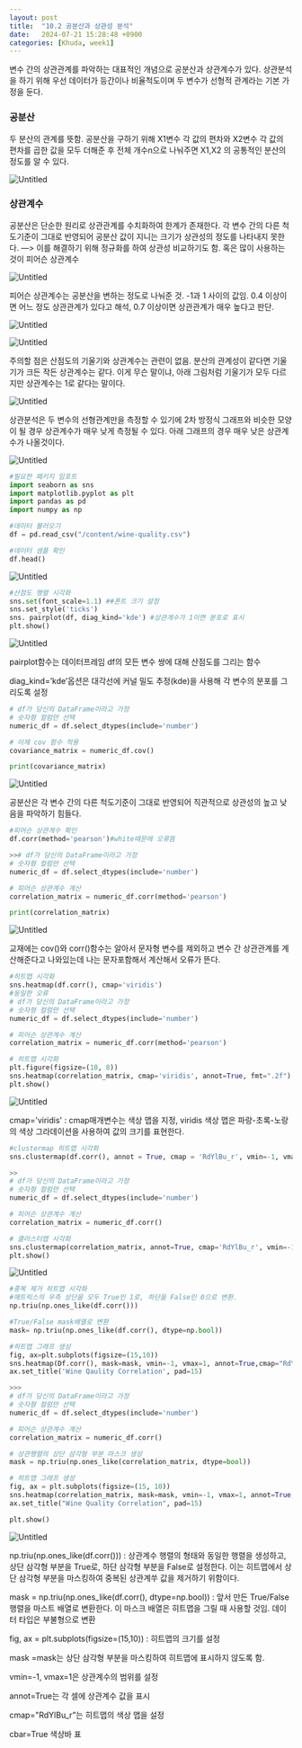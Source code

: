 ```yaml
---
layout: post
title:  "10.2 공분산과 상관성 분석"
date:   2024-07-21 15:28:48 +0900
categories: [Khuda, week1]
---
```


변수 간의 상관관계를 파악하는 대표적인 개념으로 공분산과 상관계수가 있다. 상관분석을 하기 위해 우선 데이터가 등간이나 비율척도이며 두 변수가 선형적 관계라는 기본 가정을 둔다.

### 공분산

두 분산의 관계를 뜻함. 공분산을 구하기 위해 X1변수 각 값의 편차와 X2변수 각 값의 편차를 곱한 값을 모두 더해준 후 전체 개수n으로 나눠주면 X1,X2 의 공통적인 분산의 정도를 알 수 있다. 

![Untitled](/assets/HW1/pic1.png)

### 상관계수

공분산은 단순한 원리로 상관관계를 수치화하여 한계가 존재한다. 각 변수 간의 다른 척도기준이 그대로 반영되어 공분산 값이 지니는 크기가 상관성의 정도를 나타내지 못한다. —> 이를 해결하기 위해 정규화를 하여 상관성 비교하기도 함. 혹은 많이 사용하는 것이 피어슨 상관계수

![Untitled](/assets/HW1/pic2.png)

피어슨 상관계수는 공분산을 변하는 정도로 나눠준 것. -1과 1 사이의 값임. 0.4 이상이면 어느 정도 상관관계가 있다고 해석, 0.7 이상이면 상관관계가 매우 높다고 판단. 

![Untitled](/assets/HW1/pic3.png)

![Untitled](/assets/HW1/pic4.png)

주의할 점은 산점도의 기울기와 상관계수는 관련이 없음. 분산의 관계성이 같다면 기울기가 크든 작든 상관계수는 같다. 이게 무슨 말이냐, 아래 그림처럼 기울기가 모두 다르지만 상관계수는 1로 같다는 말이다. 

![Untitled](/assets/HW1/pic5.png)

상관분석은 두 변수의 선형관계만을 측정할 수 있기에 2차 방정식 그래프와 비슷한 모양이 될 경우 상관계수가 매우 낮게 측정될 수 있다. 아래 그래프의 경우 매우 낮은 상관계수가 나올것이다. 

![Untitled](/assets/HW1/pic6.png)

```python
#필요한 패키지 임포트
import seaborn as sns
import matplotlib.pyplot as plt
import pandas as pd
import numpy as np
```

```python
#데이터 불러오기
df = pd.read_csv("/content/wine-quality.csv")

#데이터 샘플 확인
df.head()
```

![Untitled](/assets/HW1/pic7.png)

```python
#산점도 행렬 시각화
sns.set(font_scale=1.1) ##폰트 크기 설정
sns.set_style('ticks')
sns. pairplot(df, diag_kind='kde') #상관계수가 1이면 분포로 표시 
plt.show()
```

![Untitled](/assets/HW1/pic8.png)

pairplot함수는 데이터프레임 df의 모든 변수 쌍에 대해 산점도를 그리는 함수

diag_kind=’kde’옵션은 대각선에 커널 밀도 추정(kde)을 사용해 각 변수의 분포를 그리도록 설정

```python
# df가 당신의 DataFrame이라고 가정
# 숫자형 컬럼만 선택
numeric_df = df.select_dtypes(include='number')

# 이제 cov 함수 적용
covariance_matrix = numeric_df.cov()

print(covariance_matrix)
```

![Untitled](/assets/HW1/pic9.png)

공분산은 각 변수 간의 다른 척도기준이 그대로 반영되어 직관적으로 상관성의 높고 낮음을 파악하기 힘들다. 

```python
#피어슨 상관계수 확인
df.corr(method='pearson')#white때문에 오류뜸

>># df가 당신의 DataFrame이라고 가정
# 숫자형 컬럼만 선택
numeric_df = df.select_dtypes(include='number')

# 피어슨 상관계수 계산
correlation_matrix = numeric_df.corr(method='pearson')

print(correlation_matrix)
```

![Untitled](/assets/HW1/pic10.png)

교재에는 cov()와 corr()함수는 알아서 문자형 변수를 제외하고 변수 간 상관관계를 계산해준다고 나와있는데 나는 문자포함해서 계산해서 오류가 뜬다.

```python
#히트맵 시각화
sns.heatmap(df.corr(), cmap='viridis')
#동일한 오류
# df가 당신의 DataFrame이라고 가정
# 숫자형 컬럼만 선택
numeric_df = df.select_dtypes(include='number')

# 피어슨 상관계수 계산
correlation_matrix = numeric_df.corr(method='pearson')

# 히트맵 시각화
plt.figure(figsize=(10, 8))
sns.heatmap(correlation_matrix, cmap='viridis', annot=True, fmt=".2f")
plt.show()
```

![Untitled](/assets/HW1/pic11.png)

cmap='viridis' : cmap매개변수는 색상 맵을 지정, viridis 색상 맵은 파랑-초록-노랑의 색상 그라데이션을 사용하여 값의 크기를 표현한다. 

```python
#clustermap 히트맵 시각화
sns.clustermap(df.corr(), annot = True, cmap = 'RdYlBu_r', vmin=-1, vmax=1,)

>>
# df가 당신의 DataFrame이라고 가정
# 숫자형 컬럼만 선택
numeric_df = df.select_dtypes(include='number')

# 피어슨 상관계수 계산
correlation_matrix = numeric_df.corr()

# 클러스터맵 시각화
sns.clustermap(correlation_matrix, annot=True, cmap='RdYlBu_r', vmin=-1, vmax=1)
plt.show()
```

![Untitled](/assets/HW1/pic12.png)

```python
#중복 제거 히트맵 시각화
#매트릭스의 우측 상단을 모두 True인 1로, 하단을 False인 0으로 변환.
np.triu(np.ones_like(df.corr()))

#True/False mask배열로 변환
mask= np.triu(np.ones_like(df.corr(), dtype=np.bool))

#히트맵 그래프 생성
fig, ax=plt.subplots(figsize=(15,10))
sns.heatmap(Df.corr(), mask=mask, vmin=-1, vmax=1, annot=True,cmap="RdYlBu_r", cbar=True)
ax.set_title('Wine Qaulity Correlation', pad=15)

>>>
# df가 당신의 DataFrame이라고 가정
# 숫자형 컬럼만 선택
numeric_df = df.select_dtypes(include='number')

# 피어슨 상관계수 계산
correlation_matrix = numeric_df.corr()

# 상관행렬의 상단 삼각형 부분 마스크 생성
mask = np.triu(np.ones_like(correlation_matrix, dtype=bool))

# 히트맵 그래프 생성
fig, ax = plt.subplots(figsize=(15, 10))
sns.heatmap(correlation_matrix, mask=mask, vmin=-1, vmax=1, annot=True, cmap='RdYlBu_r', cbar=True)
ax.set_title("Wine Quality Correlation", pad=15)

plt.show()
```

![Untitled](/assets/HW1/pic13.png)

np.triu(np.ones_like(df.corr())) : 상관계수 행렬의 형태와 동일한 행렬을 생성하고, 상단 삼각형 부분을 True로, 하단 삼각형 부분을 False로 설정한다. 이는 히트맵에서 상단 삼각형 부분을 마스킹하여 중복된 상관계쑤 값을 제거하기 위함이다.

mask = np.triu(np.ones_like(df.corr(), dtype=np.bool)) : 앞서 만든 True/False행렬을 마스트 배열로 변환한다. 이 마스크 배열은 히트맵을 그릴 때 사용할 것임. 데이터 타입은 부불형으로 변환

fig, ax = plt.subplots(figsize=(15,10)) : 히트맵의 크기를 설정

 mask =mask는 상단 삼각형 부분을 마스킹하여 히트맵에 표시하지 않도록 함. 

vmin=-1, vmax=1은 상관계수의 범위를 설정

annot=True는 각 셀에 상관계수 값을 표시

 cmap="RdYlBu_r”는 히트맵의 색상 맵을 설정

cbar=True 색상바 표
